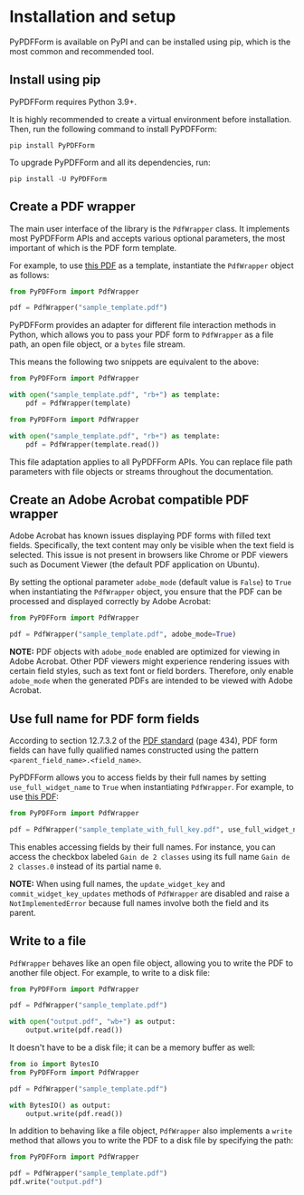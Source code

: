 # Installation and setup

PyPDFForm is available on PyPI and can be installed using pip, which is the most common and recommended tool.

## Install using pip

PyPDFForm requires Python 3.9+.

It is highly recommended to create a virtual environment before installation. Then, run the following command to install PyPDFForm:

```shell
pip install PyPDFForm
```

To upgrade PyPDFForm and all its dependencies, run:

```shell
pip install -U PyPDFForm
```

## Create a PDF wrapper

The main user interface of the library is the `PdfWrapper` class. It implements most PyPDFForm APIs and accepts various optional parameters, the most important of which is the PDF form template.

For example, to use [this PDF](https://github.com/chinapandaman/PyPDFForm/raw/master/pdf_samples/sample_template.pdf) as a template, instantiate the `PdfWrapper` object as follows:

```python
from PyPDFForm import PdfWrapper

pdf = PdfWrapper("sample_template.pdf")
```

PyPDFForm provides an adapter for different file interaction methods in Python, which allows you to pass your PDF form to `PdfWrapper` as a file path, an open file object, or a `bytes` file stream.

This means the following two snippets are equivalent to the above:

```python
from PyPDFForm import PdfWrapper

with open("sample_template.pdf", "rb+") as template:
    pdf = PdfWrapper(template)
```

```python
from PyPDFForm import PdfWrapper

with open("sample_template.pdf", "rb+") as template:
    pdf = PdfWrapper(template.read())
```

This file adaptation applies to all PyPDFForm APIs. You can replace file path parameters with file objects or streams throughout the documentation.

## Create an Adobe Acrobat compatible PDF wrapper

Adobe Acrobat has known issues displaying PDF forms with filled text fields. Specifically, the text content may only be visible when the text field is selected. This issue is not present in browsers like Chrome or PDF viewers such as Document Viewer (the default PDF application on Ubuntu).

By setting the optional parameter `adobe_mode` (default value is `False`) to `True` when instantiating the `PdfWrapper` object, you ensure that the PDF can be processed and displayed correctly by Adobe Acrobat:

```python
from PyPDFForm import PdfWrapper

pdf = PdfWrapper("sample_template.pdf", adobe_mode=True)
```

**NOTE:** PDF objects with `adobe_mode` enabled are optimized for viewing in Adobe Acrobat. Other PDF viewers might experience rendering issues with certain field styles, such as text font or field borders. Therefore, only enable `adobe_mode` when the generated PDFs are intended to be viewed with Adobe Acrobat.

## Use full name for PDF form fields

According to section 12.7.3.2 of the [PDF standard](https://opensource.adobe.com/dc-acrobat-sdk-docs/pdfstandards/PDF32000_2008.pdf) (page 434), PDF form fields can have fully qualified names constructed using the pattern `<parent_field_name>.<field_name>`.

PyPDFForm allows you to access fields by their full names by setting `use_full_widget_name` to `True` when instantiating `PdfWrapper`. For example, to use [this PDF](https://github.com/chinapandaman/PyPDFForm/raw/master/pdf_samples/sample_template_with_full_key.pdf):

```python
from PyPDFForm import PdfWrapper

pdf = PdfWrapper("sample_template_with_full_key.pdf", use_full_widget_name=True)
```

This enables accessing fields by their full names. For instance, you can access the checkbox labeled `Gain de 2 classes` using its full name `Gain de 2 classes.0` instead of its partial name `0`.

**NOTE:** When using full names, the `update_widget_key` and `commit_widget_key_updates` methods of `PdfWrapper` are disabled and raise a `NotImplementedError` because full names involve both the field and its parent.

## Write to a file

`PdfWrapper` behaves like an open file object, allowing you to write the PDF to another file object. For example, to write to a disk file:

```python
from PyPDFForm import PdfWrapper

pdf = PdfWrapper("sample_template.pdf")

with open("output.pdf", "wb+") as output:
    output.write(pdf.read())
```

It doesn't have to be a disk file; it can be a memory buffer as well:

```python
from io import BytesIO
from PyPDFForm import PdfWrapper

pdf = PdfWrapper("sample_template.pdf")

with BytesIO() as output:
    output.write(pdf.read())
```

In addition to behaving like a file object, `PdfWrapper` also implements a `write` method that allows you to write the PDF to a disk file by specifying the path:

```python
from PyPDFForm import PdfWrapper

pdf = PdfWrapper("sample_template.pdf")
pdf.write("output.pdf")
```
